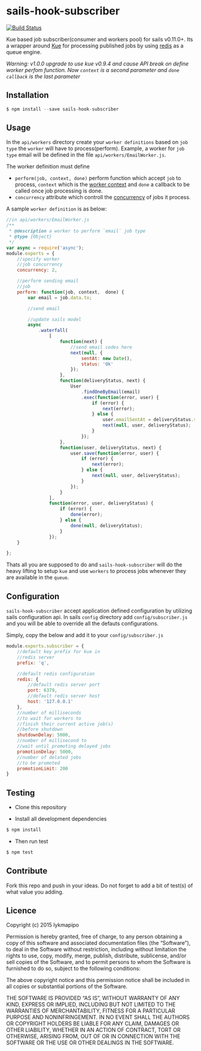 sails-hook-subscriber
====================

[![Build Status](https://travis-ci.org/lykmapipo/sails-hook-subscriber.svg?branch=master)](https://travis-ci.org/lykmapipo/sails-hook-subscriber)

Kue based job subscriber(consumer and workers pool) for sails v0.11.0+. Its a wrapper around [Kue](https://github.com/learnboost/kue) for processing published jobs by using [redis](https://github.com/antirez/redis) as a queue engine.

*Warning: v1.0.0 upgrade to use kue v0.9.4 and cause API break on define worker perfom function. Now `context` is a second parameter and `done callback` is the last parameter*

## Installation
```js
$ npm install --save sails-hook-subscriber
```

## Usage
In the `api/workers` directory create your `worker definitions` based on `job type` the `worker` will have to process(perform). Example, a worker for `job type` email will be defined in the file `api/workers/EmailWorker.js`. 

The worker definition must define 
- `perform(job, context, done)` perform function which accept `job` to process, `context` which is the [worker context](https://github.com/learnboost/kue#pause-processing) and `done` a callback to be called once job processing is done. 
- `concurrency` attribute which controll the [concurrency](https://github.com/learnboost/kue#processing-concurrency) of jobs it process. 

A sample `worker definition` is as below:

```js
//in api/workers/EmailWorker.js
/**
 * @description a worker to perform `email` job type
 * @type {Object}
 */
var async = require('async');
module.exports = {
    //specify worker
    //job concurrency
    concurrency: 2,

    //perform sending email
    //job
    perform: function(job, context,  done) {
        var email = job.data.to;

        //send email

        //update sails model
        async
            .waterfall(
                [
                    function(next) {
                        //send email codes here
                        next(null, {
                            sentAt: new Date(),
                            status: 'Ok'
                        });
                    },
                    function(deliveryStatus, next) {
                        User
                            .findOneByEmail(email)
                            .exec(function(error, user) {
                                if (error) {
                                    next(error);
                                } else {
                                    user.emailSentAt = deliveryStatus.sentAt
                                    next(null, user, deliveryStatus);
                                }
                            });
                    },
                    function(user, deliveryStatus, next) {
                        user.save(function(error, user) {
                            if (error) {
                                next(error);
                            } else {
                                next(null, user, deliveryStatus);
                            }
                        });
                    }
                ],
                function(error, user, deliveryStatus) {
                    if (error) {
                        done(error);
                    } else {
                        done(null, deliveryStatus);
                    }
                });
    }

};
``` 
Thats all you are supposed to do and `sails-hook-subscriber` will do the heavy lifting to setup `kue` and use  `workers` to process jobs whenever they are available in the `queue`.

## Configuration
`sails-hook-subscriber` accept application defined configuration by utilizing sails configuration api. In sails `config` directory add `config/subscriber.js` and you will be able to override all the defauts configurations.

Simply, copy the below and add it to your `config/subscriber.js`
```js
module.exports.subscriber = {
    //default key prefix for kue in
    //redis server
    prefix: 'q',

    //default redis configuration
    redis: {
        //default redis server port
        port: 6379,
        //default redis server host
        host: '127.0.0.1'
    },
    //number of milliseconds
    //to wait for workers to 
    //finish their current active job(s)
    //before shutdown
    shutdownDelay: 5000,
    //number of millisecond to
    //wait until promoting delayed jobs
    promotionDelay: 5000,
    //number of delated jobs
    //to be promoted
    promotionLimit: 200
}
```


## Testing

* Clone this repository

* Install all development dependencies

```sh
$ npm install
```
* Then run test

```sh
$ npm test
```

## Contribute

Fork this repo and push in your ideas. 
Do not forget to add a bit of test(s) of what value you adding.

## Licence

Copyright (c) 2015 lykmapipo

Permission is hereby granted, free of charge, to any person obtaining a copy of this software and associated documentation files (the “Software”), to deal in the Software without restriction, including without limitation the rights to use, copy, modify, merge, publish, distribute, sublicense, and/or sell copies of the Software, and to permit persons to whom the Software is furnished to do so, subject to the following conditions:

The above copyright notice and this permission notice shall be included in all copies or substantial portions of the Software.

THE SOFTWARE IS PROVIDED “AS IS”, WITHOUT WARRANTY OF ANY KIND, EXPRESS OR IMPLIED, INCLUDING BUT NOT LIMITED TO THE WARRANTIES OF MERCHANTABILITY, FITNESS FOR A PARTICULAR PURPOSE AND NONINFRINGEMENT. IN NO EVENT SHALL THE AUTHORS OR COPYRIGHT HOLDERS BE LIABLE FOR ANY CLAIM, DAMAGES OR OTHER LIABILITY, WHETHER IN AN ACTION OF CONTRACT, TORT OR OTHERWISE, ARISING FROM, OUT OF OR IN CONNECTION WITH THE SOFTWARE OR THE USE OR OTHER DEALINGS IN THE SOFTWARE. 